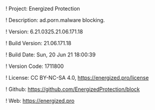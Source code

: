 ! Project: Energized Protection

! Description: ad.porn.malware blocking.

! Version: 6.21.0325.21.06.171.18

! Build Version: 21.06.171.18

! Build Date: Sun, 20 Jun 21 18:00:39

! Version Code: 1711800

! License: CC BY-NC-SA 4.0, https://energized.pro/license

! Github: https://github.com/EnergizedProtection/block

! Web: https://energized.pro
